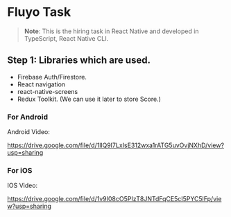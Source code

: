 # Fluyo Task

> **Note**: This is the hiring task in React Native and developed in TypeScript, React Native CLI.

## Step 1: Libraries which are used.

- Firebase Auth/Firestore.
- React navigation
- react-native-screens
- Redux Toolkit. (We can use it later to store Score.)

### For Android

Android Video:

https://drive.google.com/file/d/1llQ9I7LxIsE312wxa1rATG5uvOvjNXhD/view?usp=sharing


### For iOS

IOS Video:

https://drive.google.com/file/d/1v9I08cO5PIzT8JNTdFqCE5cI5PYC5lFp/view?usp=sharing

